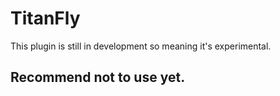 # TitanFly
This plugin is still in development so meaning it's experimental.
## Recommend not to use yet.
